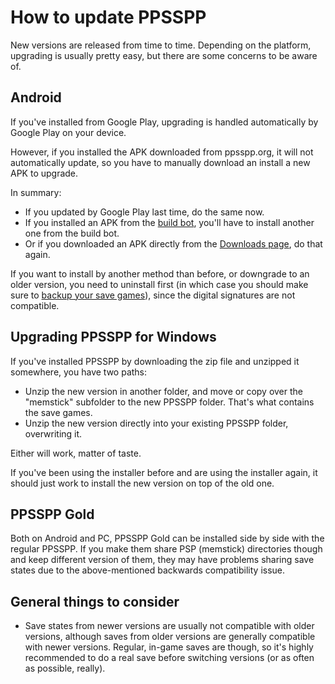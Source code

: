 # How to update PPSSPP

New versions are released from time to time. Depending on the platform, upgrading is usually pretty easy, but there are some concerns to be aware of.

## Android

If you've installed from Google Play, upgrading is handled automatically by Google Play on your device.

However, if you installed the APK downloaded from ppsspp.org, it will not automatically update, so you have to manually download an install a new APK to upgrade.

In summary:

* If you updated by Google Play last time, do the same now.
* If you installed an APK from the [build bot](https://buildbot.orphis.net/ppsspp/), you'll have to install another one from the build bot.
* Or if you downloaded an APK directly from the [Downloads page](/download), do that again.

If you want to install by another method than before, or downgrade to an older version, you need to uninstall first (in which case you should make sure to [backup your save games](/docs/getting-started/save-data-and-storage)), since the digital signatures are not compatible.

## Upgrading PPSSPP for Windows

If you've installed PPSSPP by downloading the zip file and unzipped it somewhere, you have two paths:

* Unzip the new version in another folder, and move or copy over the "memstick" subfolder to the new PPSSPP folder. That's what contains the save games.
* Unzip the new version directly into your existing PPSSPP folder, overwriting it.

Either will work, matter of taste.

If you've been using the installer before and are using the installer again, it should just work to install the new version on top of the old one.

## PPSSPP Gold

Both on Android and PC, PPSSPP Gold can be installed side by side with the regular PPSSPP. If you make them share PSP (memstick) directories though and keep different version of them, they may have problems sharing save states due to the above-mentioned backwards compatibility issue.

## General things to consider

* Save states from newer versions are usually not compatible with older versions, although saves from older versions are generally compatible with newer versions. Regular, in-game saves are though, so it's highly recommended to do a real save before switching versions (or as often as possible, really).
